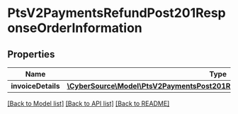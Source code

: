 # PtsV2PaymentsRefundPost201ResponseOrderInformation

## Properties
Name | Type | Description | Notes
------------ | ------------- | ------------- | -------------
**invoiceDetails** | [**\CyberSource\Model\PtsV2PaymentsPost201ResponseOrderInformationInvoiceDetails**](PtsV2PaymentsPost201ResponseOrderInformationInvoiceDetails.md) |  | [optional] 

[[Back to Model list]](../README.md#documentation-for-models) [[Back to API list]](../README.md#documentation-for-api-endpoints) [[Back to README]](../README.md)


